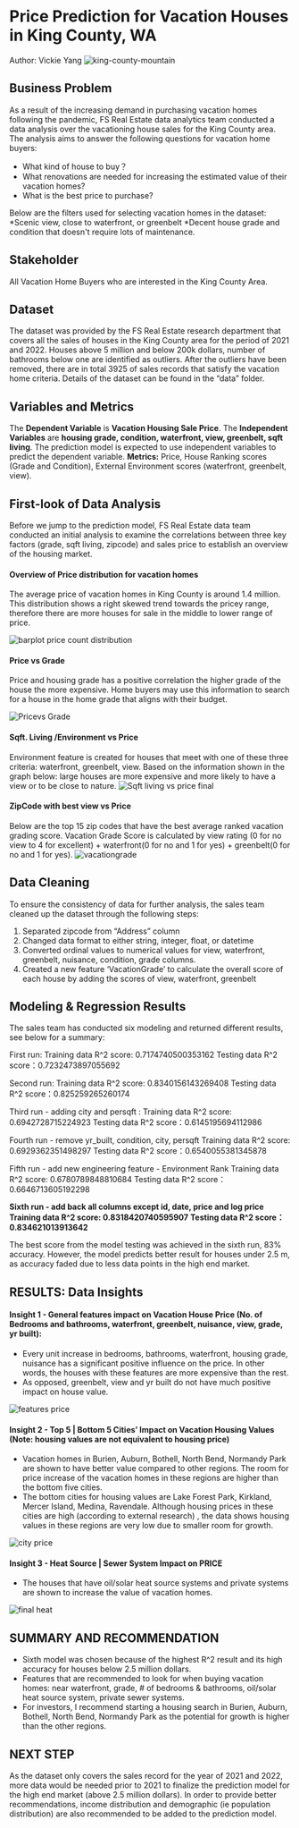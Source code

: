 # Price Prediction for Vacation Houses in King County, WA 
Author: Vickie Yang
![king-county-mountain](https://user-images.githubusercontent.com/117051182/206802107-e8870cc3-7edf-4cdf-827e-a0ef0710cfc6.jpeg)

## Business Problem
As a result of the increasing demand in purchasing vacation homes following the pandemic, FS Real Estate data analytics team conducted a data analysis over the vacationing house sales for the King County area. The analysis aims to answer the following questions for vacation home buyers:
* What kind of house to buy？
* What renovations are needed for increasing the estimated value of their vacation homes? 
* What is the best price to purchase?

Below are the filters used for selecting vacation homes in the dataset:
*Scenic view, close to waterfront, or greenbelt
*Decent house grade and condition that doesn't require lots of maintenance.

## Stakeholder
All Vacation Home Buyers who are interested in the King County Area.

## Dataset
The dataset was provided by the FS Real Estate research department that covers all the sales of houses in the King County area for the period of 2021 and 2022. Houses above 5 million and below 200k dollars, number of bathrooms below one are identified as outliers. After the outliers have been removed, there are in total 3925 of sales records that satisfy the vacation home criteria. Details of the dataset can be found in the “data” folder.

## Variables and Metrics
The **Dependent Variable** is **Vacation Housing Sale Price**.
The **Independent Variables** are **housing grade, condition, waterfront, view, greenbelt, sqft living**. 
The prediction model is expected to use independent variables to predict the dependent variable. 
**Metrics:** Price, House Ranking scores (Grade and Condition), External Environment scores (waterfront, greenbelt, view). 

## First-look of Data Analysis
Before we jump to the prediction model, FS Real Estate data team conducted an initial analysis to examine the correlations between three key factors (grade, sqft living, zipcode) and sales price to establish an overview of the housing market. 

#### Overview of Price distribution for vacation homes
The average price of vacation homes in King County is around 1.4 million. This distribution shows a right skewed trend towards the pricey range, therefore there are more houses for sale in the middle to lower range of price.

![barplot price count distribution](https://user-images.githubusercontent.com/117051182/206803464-135a7906-1577-4c0d-a2e5-8ddb58e715f5.png)

#### Price vs Grade
Price and housing grade has a positive correlation the higher grade of the house the more expensive. Home buyers may use this information to search for a house in the home grade that aligns with their budget. 

![Pricevs Grade](https://user-images.githubusercontent.com/117051182/206803538-3382d225-ccb3-40a0-af8e-9301ad2979f3.png)

#### Sqft. Living /Environment vs Price
Environment feature is created for houses that meet with one of these three criteria: waterfront, greenbelt, view. Based on the information shown in the graph below: large houses are more expensive and more likely to have a view or to be close to nature.
![Sqft living vs price final](https://user-images.githubusercontent.com/117051182/206803654-7d118fa0-1fd7-4f76-bd45-7cd5bada902b.png)

#### ZipCode with best view vs Price 
Below are the top 15 zip codes that have the best average ranked vacation grading score. Vacation Grade Score is calculated by view rating (0 for no view to 4 for excellent) + waterfront(0 for no and 1 for yes)  + greenbelt(0 for no and 1 for yes).
![vacationgrade](https://user-images.githubusercontent.com/117051182/206803865-a9998e0e-6f16-47f7-832c-dcedb7f67c64.png)

## Data Cleaning
To ensure the consistency of data for further analysis, the sales team cleaned up the dataset through the following steps:
1. Separated zipcode from “Address” column
2. Changed data format to either string, integer, float, or datetime
3. Converted ordinal values to numerical values for view, waterfront, greenbelt, nuisance, condition, grade columns.
4. Created a new feature ‘VacationGrade’ to calculate the overall score of each house by adding the scores of view, waterfront, greenbelt

## Modeling & Regression Results
The sales team has conducted six modeling and returned different results, see below for a summary:

First run:
Training data R^2 score: 0.7174740500353162
Testing data R^2 score：0.7232473897055692

Second run:
Training data R^2 score: 0.8340156143269408
Testing data R^2 score：0.825259265260174

Third run - adding city and persqft :
Training data R^2 score: 0.6942728715224923
Testing data R^2 score：0.6145195694112986

Fourth run - remove yr_built, condition, city, persqft
Training data R^2 score: 0.6929362351498297
Testing data R^2 score：0.6540055381345878

Fifth run - add new engineering feature - Environment Rank 
Training data R^2 score: 0.6780789848810684
Testing data R^2 score：0.6646713605192298

**Sixth run - add back all columns except id, date, price and log price**
**Training data R^2 score: 0.8318420740595907**
**Testing data R^2 score：0.834621013913642**

The best score from the model testing was achieved in the sixth run, 83% accuracy. 
However, the model predicts better result for houses under 2.5 m, as accuracy faded due to less data points in the high end market. 

## RESULTS: Data Insights

#### Insight 1 - General features impact on Vacation House Price (No. of Bedrooms and bathrooms, waterfront, greenbelt, nuisance, view, grade, yr built):
* Every unit increase in bedrooms, bathrooms, waterfront, housing grade, nuisance has a significant positive influence on the price. In other words, the houses with these features are more expensive than the rest. 
* As opposed, greenbelt, view and yr built do not have much positive impact on house value.

![features price](https://user-images.githubusercontent.com/117051182/206804705-b03486c9-b034-41d9-bcb8-8da1be2952f7.png)

#### Insight 2 - Top 5 | Bottom 5 Cities’ Impact on Vacation Housing Values (Note: housing values are not equivalent to housing price)
* Vacation homes in Burien, Auburn, Bothell, North Bend, Normandy Park are shown to have better value compared to other regions. The room for price increase of the vacation homes in these regions are higher than the bottom five cities.
* The bottom cities for housing values are Lake Forest Park, Kirkland, Mercer Island, Medina, Ravendale. Although housing prices in these cities are high (according to external research) , the data shows housing values in these regions are very low due to smaller room for growth. 

![city price](https://user-images.githubusercontent.com/117051182/206804872-62e5e8e9-6ee0-47f3-ac8b-9aa6ec8bb5fe.png)

#### Insight 3 - Heat Source | Sewer System Impact on PRICE
* The houses that have oil/solar heat source systems and private systems are shown to increase the value of vacation homes. 

![final heat](https://user-images.githubusercontent.com/117051182/206804963-0376d2d0-b8ad-4762-b908-088b8e58f97c.png)

## SUMMARY AND RECOMMENDATION
* Sixth model was chosen because of the highest R^2 result and its high accuracy for houses below 2.5 million dollars. 
* Features that are recommended to look for when buying vacation homes: near waterfront, grade, # of bedrooms & bathrooms, oil/solar heat source system, private sewer systems.
* For investors, I recommend starting a housing search in Burien, Auburn, Bothell, North Bend, Normandy Park as the potential for growth is higher than the other regions.

## NEXT STEP
As the dataset only covers the sales record for the year of 2021 and 2022, more data would be needed prior to 2021 to finalize the prediction model for the high end market (above 2.5 million dollars). In order to provide better recommendations, income distribution and demographic (ie population distribution) are also recommended to be added to the prediction model.

